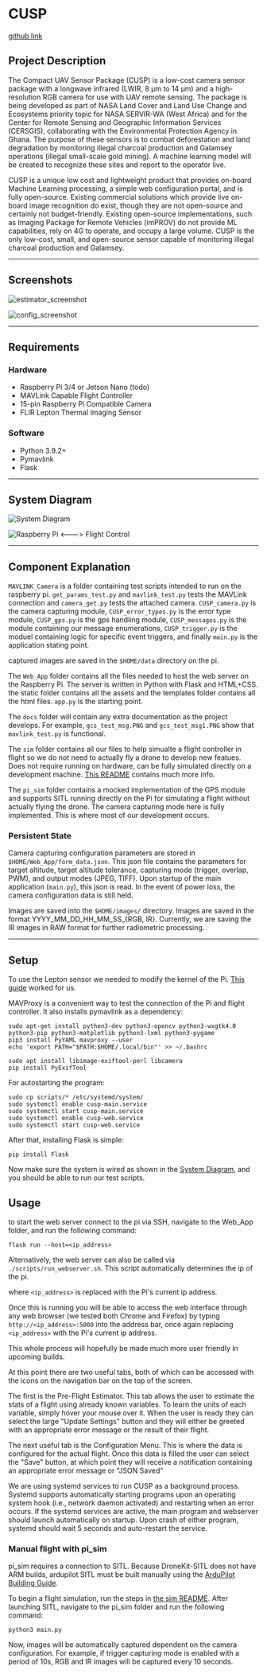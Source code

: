 # CUSP

[github link](https://github.com/JesseChin/CUSP)

## Project Description

The Compact UAV Sensor Package (CUSP) is a low-cost camera sensor package with a longwave infrared (LWIR, 8 μm to 14 μm) and a high-resolution RGB camera for use with UAV remote sensing. The package is being developed as part of NASA Land Cover and Land Use Change and Ecosystems priority topic for NASA SERVIR-WA (West Africa) and for the Center for Remote Sensing and Geographic Information Services (CERSGIS), collaborating with the Environmental Protection Agency in Ghana. The purpose of these sensors is to combat deforestation and land degradation by monitoring illegal charcoal production and Galamsey operations (illegal small-scale gold mining). A machine learning model will be created to recognize these sites and report to the operator live.

CUSP is a unique low cost and lightweight product that provides on-board Machine Learning processing, a simple web configuration portal, and is fully open-source. Existing commercial solutions which provide live on-board image recognition do exist, though they are not open-source and certainly not budget-friendly. Existing open-source implementations, such as Imaging Package for Remote Vehicles (imPROV) do not provide ML capabilities, rely on 4G to operate, and occupy a large volume. CUSP is the only low-cost, small, and open-source sensor capable of monitoring illegal charcoal production and Galamsey.

---
## Screenshots

![estimator_screenshot](/docs/Screenshots/estimator_screenshot.jpg)

![config_screenshot](/docs/Screenshots/config_screenshot.jpg)

---
## Requirements

### Hardware
- Raspberry Pi 3/4 or Jetson Nano (todo)
- MAVLink Capable Flight Controller
- 15-pin Raspberry Pi Compatible Camera
- FLIR Lepton Thermal Imaging Sensor

### Software
- Python 3.9.2+
- Pymavlink
- Flask

---
## System Diagram

![System Diagram](/docs/System_Diagram_RPI.png)

![Raspberry Pi <---> Flight Control](/docs/RPI_Connection_Diagram.png)

---
## Component Explanation

`MAVLINK_Camera` is a folder containing test scripts intended to run on the raspberry pi. `get_params_test.py` and `mavlink_test.py` tests the MAVLink connection and `camera_get.py` tests the attached camera. `CUSP_camera.py` is the camera capturing module, `CUSP_error_types.py` is the error type module, `CUSP_gps.py` is the gps handling module, `CUSP_messages.py` is the module containing our message enumerations, `CUSP_trigger.py` is the moduel containing logic for specific event triggers, and finally `main.py` is the application stating point.

captured images are saved in the `$HOME/data` directory on the pi.

The `Web_App` folder contains all the files needed to host the web server on the Raspberry Pi. The server is written in Python with Flask and HTML+CSS. the static folder contains all the assets and the templates folder contains all the html files. `app.py` is the starting point.

The `docs` folder will contain any extra documentation as the project develops. For example, `gcs_test_msg.PNG` and `gcs_test_msg1.PNG` show that `mavlink_test.py` is functional.

The `sim` folder contains all our files to help simualte a flight controller in flight so we do not need to actually fly a drone to develop new featues. Does not require running on hardware, can be fully simulated directly on a development machine. [This README](sim/README.md) contains much more info.

The `pi_sim` folder contains a mocked implementation of the GPS module and supports SITL running directly on the Pi for simulating a flight without actually flying the drone. The camera capturing mode here is fully implemented. This is where most of our development occurs.

### Persistent State

Camera capturing configuration parameters are stored in `$HOME/Web_App/form_data.json`. This json file contains the parameters for target altitude, target altitude tolerance, capturing mode (trigger, overlap, PWM), and output modes (JPEG, TIFF). Upon startup of the main application (`main.py`), this json is read. In the event of power loss, the camera configuration data is still held.

Images are saved into the `$HOME/images/` directory. Images are saved in the format YYYY_MM_DD_HH_MM_SS_{RGB, IR}. Currently, we are saving the IR images in RAW format for further radiometric processing.

---
## Setup
To use the Lepton sensor we needed to modify the kernel of the Pi. [This guide](https://github.com/FLIR/Lepton/blob/main/docs/RaspberryPiGuide.md) worked for us.

MAVProxy is a convenient way to test the connection of the Pi and flight controller. It also installs pymavlink as a dependency:
```
sudo apt-get install python3-dev python3-opencv python3-wxgtk4.0 python3-pip python3-matplotlib python3-lxml python3-pygame
pip3 install PyYAML mavproxy --user
echo 'export PATH="$PATH:$HOME/.local/bin"' >> ~/.bashrc
```

```
sudo apt install libimage-exiftool-perl libcamera
pip install PyExifTool
```

For autostarting the program:
```
sudo cp scripts/* /etc/systemd/system/
sudo systemctl enable cusp-main.service
sudo systemctl start cusp-main.service
sudo systemctl enable cusp-web.service
sudo systemctl start cusp-web.service
```

After that, installing Flask is simple:

```
pip install Flask
```

Now make sure the system is wired as shown in the [System Diagram](#System-Diagram), and you should be able to run our test scripts.

## Usage

to start the web server connect to the pi via SSH, navigate to the Web_App folder, and run the following command:

```
flask run --host=<ip_address>
```

Alternatively, the web server can also be called via `./scripts/run_webserver.sh`. This script automatically determines the ip of the pi.

where `<ip_address>` is replaced with the Pi's current ip address.

Once this is running you will be able to access the web interface through any web browser (we tested both Chrome and Firefox) by typing `http://<ip_address>:5000` into the address bar, once again replacing `<ip_address>` with the Pi's current ip address.

This whole process will hopefully be made much more user friendly in upcoming builds.

At this point there are two useful tabs, both of which can be accessed with the icons on the navigation bar on the top of the screen.

The first is the Pre-Flight Estimator. This tab allows the user to estimate the stats of a flight using already known variables. To learn the units of each variable, simply hover your mouse over it. When the user is ready they can select the large "Update Settings" button and they will either be greeted with an appropriate error message or the result of their flight.

The next useful tab is the Configuration Menu. This is where the data is configured for the actual flight. Once this data is filled the user can select the "Save" button, at which point they will receive a notification containing an appropriate error message or "JSON Saved"

We are using systemd services to run CUSP as a background process. Systemd supports automatically starting programs upon an operating system hook (i.e., network daemon activated) and restarting when an error occurs. If the systemd services are active, the main program and webserver should launch automatically on startup. Upon crash of either program, systemd should wait 5 seconds and auto-restart the service.

### Manual flight with pi_sim
pi_sim requires a connection to SITL. Because DroneKit-SITL does not have ARM builds, ardupilot SITL must be built manually using the [ArduPilot Building Guide](https://github.com/ArduPilot/ardupilot/blob/master/BUILD.md).

To begin a flight simulation, run the steps in [the sim README](sim/README.md).
After launching SITL, navigate to the pi_sim folder and run the following command:

```
python3 main.py
```

Now, images will be automatically captured dependent on the camera configuration. For example, if trigger capturing mode is enabled with a period of 10s, RGB and IR images will be captured every 10 seconds.